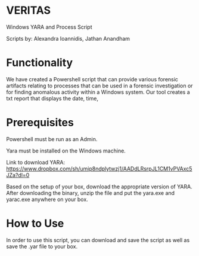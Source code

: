 # VERITAS
Windows YARA and Process Script

Scripts by: Alexandra Ioannidis, Jathan Anandham


# Functionality
We have created a Powershell script that can provide various forensic artifacts relating to processes that can be used in a forensic investigation or for finding anomalous activity within a Windows system. Our tool creates a txt report that displays the date, time,

# Prerequisites
Powershell must be run as an Admin. 

Yara must be installed on the Windows machine. 

Link to download YARA:
https://www.dropbox.com/sh/umip8ndplytwzj1/AADdLRsrpJL1CM1vPVAxc5JZa?dl=0

Based on the setup of your box, download the appropriate version of YARA. 
After downloading the binary, unzip the file and put the yara.exe and yarac.exe anywhere on your box. 

# How to Use
In order to use this script, you can download and save the script as well as save the .yar file to your box.  
